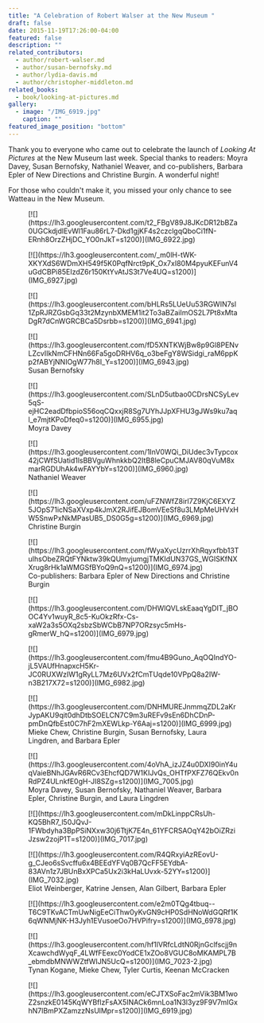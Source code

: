 ```yaml
---
title: "A Celebration of Robert Walser at the New Museum "
draft: false
date: 2015-11-19T17:26:00-04:00
featured: false
description: ""
related_contributors:
  - author/robert-walser.md
  - author/susan-bernofsky.md
  - author/lydia-davis.md
  - author/christopher-middleton.md
related_books:
  - book/looking-at-pictures.md
gallery:
  - image: "/IMG_6919.jpg"
    caption: ""
featured_image_position: "bottom"
---
```


Thank you to everyone who came out to celebrate the launch of _Looking At Pictures_ at the New Museum last week. Special thanks to readers: Moyra Davey, Susan Bernofsky, Nathaniel Weaver, and co-publishers, Barbara Epler of New Directions and Christine Burgin. A wonderful night!

For those who couldn't make it, you missed your only chance to see Watteau in the New Museum.

<figure data-type="image">[![](https://lh3.googleusercontent.com/t2_FBgV89J8JKcDR12bBZa0UGCkdjdlEvWl1Fau86rL7-Dkd1gjKF4s2czclgqQboCi1fN-ERnh8OrzZHjDC_YO0nJkT=s1200)](IMG_6922.jpg)</figure>

<figure data-type="image">[![](https://lh3.googleusercontent.com/_m0lH-tWK-XKYXdS6WDmXH549f5K0PqfNrct9pK_Ox7xI80M4pyuKEFunV4uGdCBPi85EIzdZ6r150KtYvAtJS3t7Ve4UQ=s1200)](IMG_6927.jpg)</figure>

<figure data-type="image">[![](https://lh3.googleusercontent.com/bHLRs5LUeUu53RGWIN7sl1ZpRJRZGsbGq33t2MzynbXMEM1it2To3aBZaiImOS2L7Pt8xMtaDgR7dCnWGRCBCa5Dsrbb=s1200)](IMG_6941.jpg)</figure>

<figure data-type="image">[![](https://lh3.googleusercontent.com/fD5XNTKWjBw8p9Gl8PENvLZcvIIkNmCFHNn66Fa5goDRHV6q_o3beFgY8WSidgi_raM6ppKp2fABYjNNIOgW77h8I_Y=s1200)](IMG_6943.jpg)

<figcaption>Susan Bernofsky</figcaption>

</figure>

<figure data-type="image">[![](https://lh3.googleusercontent.com/SLnD5utbao0CDrsNCSyLev5qS-ejHC2eadDfbpioS56oqCQxxjR8Sg7UYhJJpXFHU3gJWs9ku7aql_e7mjtKPoDfeq0=s1200)](IMG_6955.jpg)

<figcaption>Moyra Davey</figcaption>

</figure>

<figure data-type="image">[![](https://lh3.googleusercontent.com/1InV0WQi_DiUdec3vTypcox42jCWfSUatid1lsBBVguWhnkkbQ2ItB8leCpuCMJAV80qVuM8xmarRGDUhAk4wFAYYbY=s1200)](IMG_6960.jpg)

<figcaption>Nathaniel Weaver</figcaption>

</figure>

<figure data-type="image">[![](https://lh3.googleusercontent.com/uFZNWfZ8irl7Z9KjC6EXYZ5JOpS71icNSaXVxp4kJmX2RJifEJBomVEeSf8u3LMpMeUHVxHW5SnwPxNkMPasUB5_DS0G5g=s1200)](IMG_6969.jpg)

<figcaption>Christine Burgin</figcaption>

</figure>

<figure data-type="image">[![](https://lh3.googleusercontent.com/fWyaXycUzrrXhRqyxfbb13TuIhsObeZRQtFYNktw39kQUmyjumgjTMKIdUN37GS_WGISKfNXXrug8rHk1aWMGSfBYoQ9nQ=s1200)](IMG_6974.jpg)

<figcaption>Co-publishers: Barbara Epler of New Directions and Christine Burgin

</figcaption>

</figure>

<figure data-type="image">[![](https://lh3.googleusercontent.com/DHWlQVLskEaaqYgDIT_jBOOC4Yv1wuyR_8c5-KuOkzRfx-Cs-xaW2a3s5OXq2sbzSbWCbB7NP7ORzsyc5mHs-gRmerW_hQ=s1200)](IMG_6979.jpg)</figure>

<figure data-type="image">[![](https://lh3.googleusercontent.com/fmu4B9Guno_AqOQIndYO-jL5VAUfHnapxcH5Kr-JC0RUXWzIW1gRyLL7Mz6UVx2fCmTUqde10VPpQ8a2IW-n3B217X72=s1200)](IMG_6982.jpg)</figure>

<figure data-type="image">[![](https://lh3.googleusercontent.com/DNHMUREJnmmqZDL2aKrJypAKU9qit0dhDtbSOELCN7C9m3uREFv9sEn6DhCDnP-pmDnQfbEst0C7hF2mXEWLkp-Y6Aaj=s1200)](IMG_6999.jpg)

<figcaption>Mieke Chew, Christine Burgin, Susan Bernofsky, Laura Lingdren, and Barbara Epler</figcaption>

</figure>

<figure data-type="image">[![](https://lh3.googleusercontent.com/4oVhA_izJZ4u0DXI90inY4uqVaieBNhJGAvR6RCv3EhcfQD7W1KIJvQs_OHTfPXFZ76QEkv0nRdPZ4ULnkfE0gH-JI8SZg=s1200)](IMG_7005.jpg)

<figcaption>Moyra Davey, Susan Bernofsky, Nathaniel Weaver, Barbara Epler, Christine Burgin, and Laura Lingdren</figcaption>

</figure>

<figure data-type="image">[![](https://lh3.googleusercontent.com/mDkLinppCRsUh-KQ5BhR7_l50JQvJ-1FWbdyha3BpPSiNXxw30j6TtjK7E4n_61YFCRSAOqY42bOiZRziJzsw2zojP1T=s1200)](IMG_7017.jpg)</figure>

<figure data-type="image">[![](https://lh3.googleusercontent.com/R4QRxyiAzREovU-g_CJeo6sSvcffu6x4BEEdYFVq0B7QcFF5EYdbA-83AVn1z7JBUnBxXPCa5Ux2i3kHaLUvxk-52YY=s1200)](IMG_7032.jpg)

<figcaption>Eliot Weinberger, Katrine Jensen, Alan Gilbert, Barbara Epler</figcaption>

</figure>

<figure data-type="image">[![](https://lh3.googleusercontent.com/e2m0TQg4tbuq--T6C9TKvACTmUwNigEeCiThw0yKvGN9cHP0SdHNoWdGQRf1K6qWNMjNK-H3Jyh1EVusoeOo7HVPifry=s1200)](IMG_6978.jpg)</figure>

<figure data-type="image">[![](https://lh3.googleusercontent.com/hf1lVRfcLdtN0RjnGclfscjj9nXcawchdWyqF_4LWfFEexc0YodCE1xZOo8VGUC8oMKAMPL7B_ebmdbMNWWZtfWIJN5UcQ=s1200)](IMG_7023-2.jpg)

<figcaption>Tynan Kogane, Mieke Chew, Tyler Curtis, Keenan McCracken</figcaption>

</figure>

<figure data-type="image">[![](https://lh3.googleusercontent.com/eCJTXSoFac2mVik3BM1woZ2snzkE0145KqWYBflzFsAX5INACk6mnLoa1N3l3yz9F9V7mIGxhN7lBmPXZamzzNsUlMpr=s1200)](IMG_6919.jpg)</figure>
